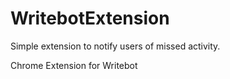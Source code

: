 WritebotExtension
=================
Simple extension to notify users of missed activity.

Chrome Extension for Writebot
